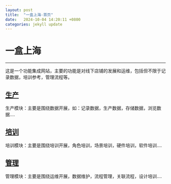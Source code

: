 ```yaml
---
layout: post
title:  "一盒上海-首页"
date:   2024-10-04 14:20:11 +0800
categories: jekyll update
---
```

# 一盒上海    

---

这是一个功能集成网站，主要的功能是对线下店铺的发展和运维，包括但不限于记录数据，培训参考，管理流程等。



## [生产](https://ccc-hu.github.io/sy-sc/)

生产模块：主要是围绕数据开展，如：记录数据，生产数据，存储数据，浏览数据....



## [培训](https://ccc-hu.github.io/sy-px/)

培训模块：主要是围绕培训开展，角色培训，场景培训，硬件培训，软件培训....



## [管理](https://ccc-hu.github.io/sy-gl/)

管理模块：主要是围绕运维开展，数据维护，流程管理，关联流程，设计培训....

